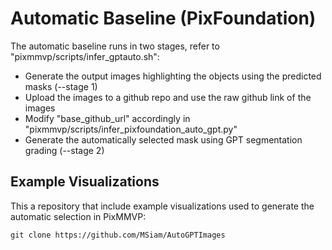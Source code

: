 # Automatic Baseline (PixFoundation)

The automatic baseline runs in two stages, refer to "pixmmvp/scripts/infer_gptauto.sh":

* Generate the output images highlighting the objects using the predicted masks (--stage 1)
* Upload the images to a github repo and use the raw github link of the images
* Modify "base_github_url" accordingly in "pixmmvp/scripts/infer_pixfoundation_auto_gpt.py"
* Generate the automatically selected mask using GPT segmentation grading (--stage 2)

## Example Visualizations
This a repository that include example visualizations used to generate the automatic selection in PixMMVP:
```
git clone https://github.com/MSiam/AutoGPTImages
```
